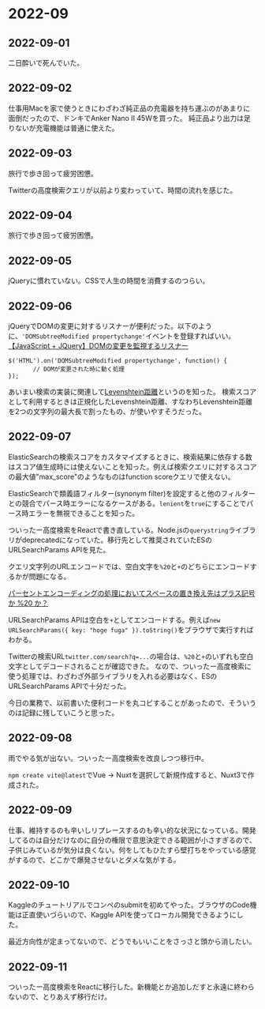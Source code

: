 # 2022-09

## 2022-09-01

二日酔いで死んでいた。

## 2022-09-02

仕事用Macを家で使うときにわざわざ純正品の充電器を持ち運ぶのがあまりに面倒だったので、ドンキでAnker Nano II 45Wを買った。
純正品より出力は足りないが充電機能は普通に使えた。

## 2022-09-03

旅行で歩き回って疲労困憊。

Twitterの高度検索クエリが以前より変わっていて、時間の流れを感じた。

## 2022-09-04

旅行で歩き回って疲労困憊。

## 2022-09-05

jQueryに慣れていない。CSSで人生の時間を消費するのつらい。

## 2022-09-06

jQueryでDOMの変更に対するリスナーが便利だった。以下のように、`'DOMSubtreeModified propertychange'`イベントを登録すればいい。[【JavaScript + JQuery】DOMの変更を監視するリスナー](https://maitakeramen.hatenablog.com/entry/2018/04/03/130723)

```
$('HTML').on('DOMSubtreeModified propertychange', function() {
       // DOMが変更された時に動く処理
});
```

あいまい検索の実装に関連して[Levenshtein距離](https://ja.wikipedia.org/wiki/%E3%83%AC%E3%83%BC%E3%83%99%E3%83%B3%E3%82%B7%E3%83%A5%E3%82%BF%E3%82%A4%E3%83%B3%E8%B7%9D%E9%9B%A2)というのを知った。
検索スコアとして利用するときは正規化したLevenshtein距離、すなわちLevenshtein距離を2つの文字列の最大長で割ったもの、が使いやすそうだった。

## 2022-09-07

ElasticSearchの検索スコアをカスタマイズするときに、検索結果に依存する数はスコア値生成時には使えないことを知った。例えば検索クエリに対するスコアの最大値"max_score"のようなものはfunction scoreクエリで使えない。

ElasticSearchで類義語フィルター(synonym filter)を設定すると他のフィルターとの競合でパース時エラーになるケースがある。`lenient`を`true`にすることでパース時エラーを無視できることを知った。


ついったー高度検索をReactで書き直している。Node.jsの`querystring`ライブラリがdeprecatedになっていた。移行先として推奨されていたESのURLSearchParams APIを見た。

クエリ文字列のURLエンコードでは、空白文字を`%20`と`+`のどちらにエンコードするかが問題になる。
<!-- textlint-disable -->
[パーセントエンコーディングの処理においてスペースの置き換え先はプラス記号か %20 か？](https://qiita.com/masakielastic/items/61f5d9a215c62b55ccf2)
<!-- textlint-enable -->

URLSearchParams APIは空白を`+`としてエンコードする。例えば`new URLSearchParams({ key: "hoge fuga" }).toString()`をブラウザで実行すればわかる。

Twitterの検索URL`twitter.com/search?q=...`の場合は、`%20`と`+`のいずれも空白文字としてデコードされることが確認できた。
なので、ついったー高度検索に使う処理では、わざわざ外部ライブラリを入れる必要はなく、ESのURLSearchParams APIで十分だった。

今日の業務で、以前書いた便利コードを丸コピすることがあったので、そういうのは記録に残していこうと思った。

## 2022-09-08

雨でやる気が出ない。ついったー高度検索を改良しつつ移行中。

`npm create vite@latest`でVue -> Nuxtを選択して新規作成すると、Nuxt3で作成された。

## 2022-09-09

仕事、維持するのも辛いしリプレースするのも辛い的な状況になっている。開発してるのは自分だけなのに自分の権限で意思決定できる範囲が小さすぎるので、子供じみているが気分は良くない。何をしてもひたすら壁打ちをやっている感覚がするので、どこかで爆発させないとダメな気がする。

## 2022-09-10

Kaggleのチュートリアルでコンペのsubmitを初めてやった。ブラウザのCode機能は正直使いづらいので、Kaggle APIを使ってローカル開発できるようにした。

最近方向性が定まってないので、どうでもいいことをさっさと頭から消したい。

## 2022-09-11

ついったー高度検索をReactに移行した。新機能とか追加しだすと永遠に終わらないので、とりあえず移行だけ。
